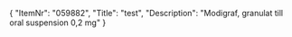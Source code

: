 {
  "ItemNr": "059882",
  "Title": "test",
  "Description": "Modigraf, granulat till oral suspension 0,2 mg"
}